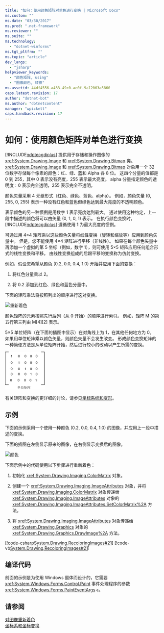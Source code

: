 ```yaml
---
title: "如何：使用颜色矩阵对单色进行变换 | Microsoft Docs"
ms.custom: ""
ms.date: "03/30/2017"
ms.prod: ".net-framework"
ms.reviewer: ""
ms.suite: ""
ms.technology: 
  - "dotnet-winforms"
ms.tgt_pltfrm: ""
ms.topic: "article"
dev_langs: 
  - "jsharp"
helpviewer_keywords: 
  - "颜色矩阵, using"
  - "图像颜色, 转换"
ms.assetid: 44df4556-a433-49c0-ac0f-9a12063a5860
caps.latest.revision: 17
author: "dotnet-bot"
ms.author: "dotnetcontent"
manager: "wpickett"
caps.handback.revision: 17
---
```

# 如何：使用颜色矩阵对单色进行变换
[!INCLUDE[ndptecgdiplus](../../../../includes/ndptecgdiplus-md.md)] 提供用于存储和操作图像的 <xref:System.Drawing.Image> 和 <xref:System.Drawing.Bitmap> 类。  <xref:System.Drawing.Image> 和 <xref:System.Drawing.Bitmap> 对象用一个 32 位数字存储每个像素的颜色：红、绿、蓝和 Alpha 各 8 位。  这四个分量的值都是 0 到 255，其中 0 表示没有亮度，255 表示最大亮度。  alpha 分量指定颜色的透明度：0 表示完全透明，255 表示完全不透明。  
  
 颜色矢量采用 4 元组形式（红色、绿色、蓝色、alpha）。  例如，颜色矢量 \(0, 255, 0, 255\) 表示一种没有红色和蓝色但绿色达到最大亮度的不透明颜色。  
  
 表示颜色的另一种惯例是用数字 1 表示亮度达到最大。  通过使用这种约定，上一段中描述的颜色将可以由矢量 \(0, 1, 0, 1\) 表示。  在执行颜色变换时，[!INCLUDE[ndptecgdiplus](../../../../includes/ndptecgdiplus-md.md)] 遵循使用 1 为最大亮度的惯例。  
  
 可通过用 4×4 矩阵乘以这些颜色矢量将线性变换（旋转和缩放等）应用到颜色矢量中。  但是，您不能使用 4×4 矩阵进行平移（非线性）。  如果在每个颜色矢量中再添加一个虚拟的第 5 坐标（例如，数字 1），则可使用 5×5 矩阵应用任何组合形式的线性变换和平移。  由线性变换组成的后跟平移的变换称为仿射变换。  
  
 例如，假设您希望从颜色 \(0.2, 0.0, 0.4, 1.0\) 开始并应用下面的变换：  
  
1.  将红色分量乘以 2。  
  
2.  将 0.2 添加到红色、绿色和蓝色分量中。  
  
 下面的矩阵乘法将按照列出的顺序进行这对变换。  
  
 ![重新着色](../../../../docs/framework/winforms/advanced/media/recoloring01.png "recoloring01")  
  
 颜色矩阵的元素按照先行后列（从 0 开始）的顺序进行索引。  例如，矩阵 M 的第五行第三列由 M\[4\]\[2\] 表示。  
  
 5×5 单位矩阵（在下面的插图中显示）在对角线上为 1，在其他任何地方为 0。  如果用单位矩阵乘以颜色矢量，则颜色矢量不会发生改变。  形成颜色变换矩阵的一种简便方法是从单位矩阵开始，然后进行较小的改动以产生所需的变换。  
  
 ![重新着色](../../../../docs/framework/winforms/advanced/media/recoloring02.gif "recoloring02")  
  
 有关矩阵和变换的更详细的讨论，请参见[坐标系统和变形](../../../../docs/framework/winforms/advanced/coordinate-systems-and-transformations.md)。  
  
## 示例  
 下面的示例采用一个使用一种颜色 \(0.2, 0.0, 0.4, 1.0\) 的图像，并应用上一段中描述的变换。  
  
 下面的插图在左侧显示原来的图像，在右侧显示变换后的图像。  
  
 ![颜色](../../../../docs/framework/winforms/advanced/media/colortrans1.png "colortrans1")  
  
 下面示例中的代码使用以下步骤进行重新着色：  
  
1.  初始化 <xref:System.Drawing.Imaging.ColorMatrix> 对象。  
  
2.  创建一个 <xref:System.Drawing.Imaging.ImageAttributes> 对象，并将 <xref:System.Drawing.Imaging.ColorMatrix> 对象传递给 <xref:System.Drawing.Imaging.ImageAttributes> 对象的 <xref:System.Drawing.Imaging.ImageAttributes.SetColorMatrix%2A> 方法。  
  
3.  将 <xref:System.Drawing.Imaging.ImageAttributes> 对象传递给 <xref:System.Drawing.Graphics> 对象的 <xref:System.Drawing.Graphics.DrawImage%2A> 方法。  
  
 [!code-csharp[System.Drawing.RecoloringImages#21](../../../../samples/snippets/csharp/VS_Snippets_Winforms/System.Drawing.RecoloringImages/CS/Class1.cs#21)]
 [!code-vb[System.Drawing.RecoloringImages#21](../../../../samples/snippets/visualbasic/VS_Snippets_Winforms/System.Drawing.RecoloringImages/VB/Class1.vb#21)]  
  
## 编译代码  
 前面的示例是为使用 Windows 窗体而设计的，它需要 <xref:System.Windows.Forms.Control.Paint> 事件处理程序的参数 <xref:System.Windows.Forms.PaintEventArgs> `e`。  
  
## 请参阅  
 [对图像重新着色](../../../../docs/framework/winforms/advanced/recoloring-images.md)   
 [坐标系和坐标变换](../../../../docs/framework/winforms/advanced/coordinate-systems-and-transformations.md)
